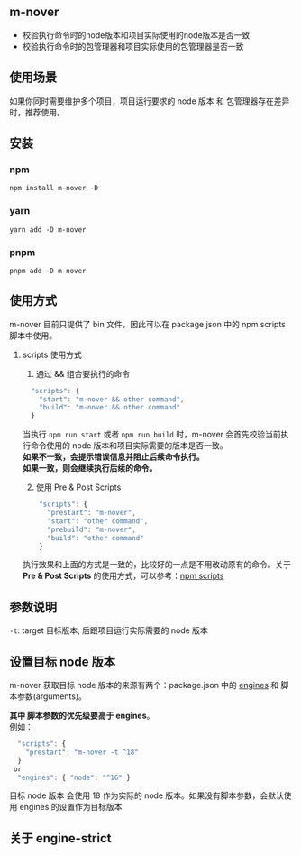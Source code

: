 ## m-nover
- 校验执行命令时的node版本和项目实际使用的node版本是否一致
- 校验执行命令时的包管理器和项目实际使用的包管理器是否一致

## 使用场景
如果你同时需要维护多个项目，项目运行要求的 node 版本 和 包管理器存在差异时，推荐使用。
## 安装
### npm
``` npm install m-nover -D ``` 
### yarn
``` yarn add -D m-nover ```
### pnpm
``` pnpm add -D m-nover ```

## 使用方式
m-nover 目前只提供了 bin 文件，因此可以在 package.json 中的 npm scripts 脚本中使用。
1. scripts 使用方式
   1. 通过 && 组合要执行的命令  
     ```javascript
       "scripts": {
         "start": "m-nover && other command",
         "build": "m-nover && other command"
       }
     ```
     当执行 ```npm run start``` 或者 ```npm run build``` 时，m-nover 会首先校验当前执行命令使用的 node 版本和项目实际需要的版本是否一致。  
     **如果不一致，会提示错误信息并阻止后续命令执行。**  
     **如果一致，则会继续执行后续的命令。** 

   2. 使用 Pre & Post Scripts
    ```javascript
        "scripts": {
          "prestart": "m-nover",
          "start": "other command",
          "prebuild": "m-nover",
          "build": "other command"
        }
     ```
    执行效果和上面的方式是一致的，比较好的一点是不用改动原有的命令。关于 **Pre & Post Scripts** 的使用方式，可以参考：[npm scripts](https://docs.npmjs.com/cli/v9/using-npm/scripts)

## 参数说明

```-t```: target 目标版本, 后跟项目运行实际需要的 node 版本

## 设置目标 node 版本
m-nover 获取目标 node 版本的来源有两个：package.json 中的 [engines](https://docs.npmjs.com/cli/v9/configuring-npm/package-json/#engines) 和 脚本参数(arguments)。

**其中 脚本参数的优先级要高于 engines**。  
例如：
```javascript 
  "scripts": {
    "prestart": "m-nover -t ^18"
  }
 or
  "engines": { "node": "^16" }
```
目标 node 版本 会使用 18 作为实际的 node 版本。如果没有脚本参数，会默认使用 engines 的设置作为目标版本

## 关于 engine-strict